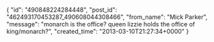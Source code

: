  {
   "id": "490848224284448",
   "post_id": "462493170453287_490608044308466",
   "from_name": "Mick Parker",
   "message": "monarch is the office? queen lizzie holds the office of king/monarch?",
   "created_time": "2013-03-10T21:27:34+0000"
 }
